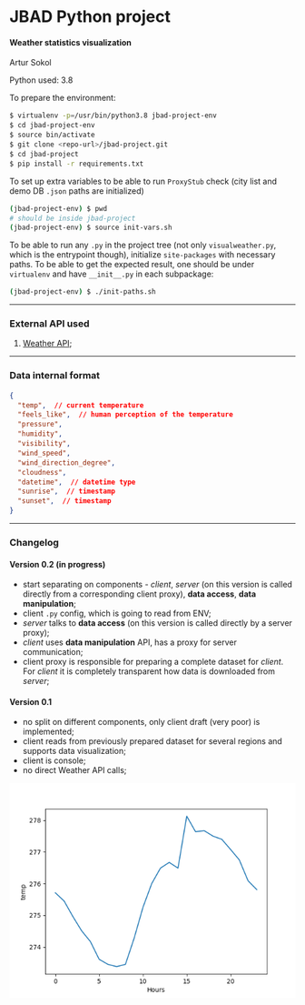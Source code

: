 # JBAD Python project

#### Weather statistics visualization

Artur Sokol

Python used: 3.8

To prepare the environment:

```bash
$ virtualenv -p=/usr/bin/python3.8 jbad-project-env
$ cd jbad-project-env
$ source bin/activate
$ git clone <repo-url>/jbad-project.git
$ cd jbad-project
$ pip install -r requirements.txt
```

To set up extra variables to be able to run `ProxyStub` check (city list and demo DB `.json` paths are initialized)

```bash
(jbad-project-env) $ pwd
# should be inside jbad-project
(jbad-project-env) $ source init-vars.sh
```

To be able to run any `.py` in the project tree (not only `visualweather.py`, which is the entrypoint though), initialize `site-packages` with necessary paths. To be able to get the expected result, one should be under `virtualenv` and have `__init__.py` in each subpackage:

```bash
(jbad-project-env) $ ./init-paths.sh
```

---





### External API used

1. [Weather API](https://openweathermap.org/);

---

### Data internal format

```json
{
  "temp",  // current temperature
  "feels_like",  // human perception of the temperature
  "pressure",
  "humidity",
  "visibility",
  "wind_speed",
  "wind_direction_degree",
  "cloudness",
  "datetime",  // datetime type
  "sunrise",  // timestamp
  "sunset",  // timestamp
}
```

---

### Changelog

#### Version 0.2 (in progress)

* start separating on components - _client_, _server_ (on this version is called directly from a corresponding client proxy), **data access**, **data manipulation**;
* client `.py` config, which is going to read from ENV;
* _server_ talks to **data access** (on this version is called directly by a server proxy);
* _client_ uses **data manipulation** API, has a proxy for server communication;
* client proxy is responsible for preparing a complete dataset for _client_. For _client_ it is completely transparent how data is downloaded from _server_;

#### Version 0.1

* no split on different components, only client draft (very poor) is implemented;
* client reads from previously prepared dataset for several regions and supports data visualization;
* client is console;
* no direct Weather API calls;

![Visualization demo](./resources/v0.1-demo.png)
